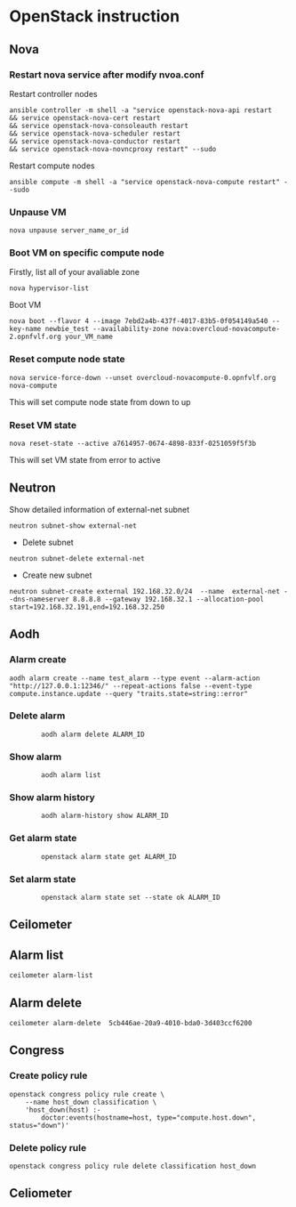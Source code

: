 # OpenStack instruction

## Nova

### Restart nova service after modify nvoa.conf
Restart controller nodes
```shell
ansible controller -m shell -a "service openstack-nova-api restart
&& service openstack-nova-cert restart
&& service openstack-nova-consoleauth restart
&& service openstack-nova-scheduler restart
&& service openstack-nova-conductor restart
&& service openstack-nova-novncproxy restart" --sudo 
```
Restart compute nodes
```shell
ansible compute -m shell -a "service openstack-nova-compute restart" --sudo 
```

### Unpause VM
```shell
nova unpause server_name_or_id
```
### Boot VM on specific compute node
Firstly, list all of your avaliable zone
```shell
nova hypervisor-list
```
Boot VM
```shell
nova boot --flavor 4 --image 7ebd2a4b-437f-4017-83b5-0f054149a540 --key-name newbie_test --availability-zone nova:overcloud-novacompute-2.opnfvlf.org your_VM_name
```
### Reset compute node state 
```shell
nova service-force-down --unset overcloud-novacompute-0.opnfvlf.org nova-compute
```
This will set compute node state from down to up
### Reset VM state
```shell
nova reset-state --active a7614957-0674-4898-833f-0251059f5f3b
```
This will set VM state from error to active

## Neutron

Show detailed information of external-net subnet
```shell
neutron subnet-show external-net
```
- Delete subnet
```shell
neutron subnet-delete external-net 
```
- Create new subnet
```shell
neutron subnet-create external 192.168.32.0/24  --name  external-net --dns-nameserver 8.8.8.8 --gateway 192.168.32.1 --allocation-pool start=192.168.32.191,end=192.168.32.250  
```

## Aodh

### Alarm create
```shell
aodh alarm create --name test_alarm --type event --alarm-action "http://127.0.0.1:12346/" --repeat-actions false --event-type compute.instance.update --query "traits.state=string::error"
```
### Delete alarm 
```shell
        aodh alarm delete ALARM_ID
```
### Show alarm 
```shell
        aodh alarm list
```

### Show alarm history
```shell
        aodh alarm-history show ALARM_ID
```
### Get alarm state
```shell
        openstack alarm state get ALARM_ID
```
### Set alarm state
```shell
        openstack alarm state set --state ok ALARM_ID
```

## Ceilometer

## Alarm list
```shell
ceilometer alarm-list
```
## Alarm delete
```shell
ceilometer alarm-delete  5cb446ae-20a9-4010-bda0-3d403ccf6200
```

## Congress

### Create policy rule
```shell
openstack congress policy rule create \
    --name host_down classification \
    'host_down(host) :-
        doctor:events(hostname=host, type="compute.host.down", status="down")'
```
### Delete policy rule
```shell
openstack congress policy rule delete classification host_down
```
## Celiometer